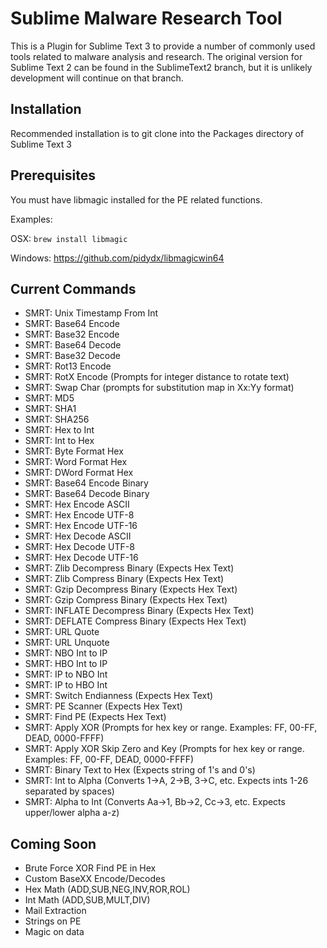 # Sublime Malware Research Tool
This is a Plugin for Sublime Text 3 to provide a number of commonly used tools related to malware analysis and research.  The original version for Sublime Text 2 can be found in the SublimeText2 branch, but it is unlikely development will continue on that branch.

## Installation
Recommended installation is to git clone into the Packages directory of Sublime Text 3

## Prerequisites
You must have libmagic installed for the PE related functions.

Examples:

OSX: `brew install libmagic`

Windows: https://github.com/pidydx/libmagicwin64

## Current Commands
- SMRT: Unix Timestamp From Int
- SMRT: Base64 Encode
- SMRT: Base32 Encode
- SMRT: Base64 Decode
- SMRT: Base32 Decode
- SMRT: Rot13 Encode
- SMRT: RotX Encode (Prompts for integer distance to rotate text)
- SMRT: Swap Char (prompts for substitution map in Xx:Yy format)
- SMRT: MD5
- SMRT: SHA1
- SMRT: SHA256
- SMRT: Hex to Int 
- SMRT: Int to Hex
- SMRT: Byte Format Hex
- SMRT: Word Format Hex
- SMRT: DWord Format Hex
- SMRT: Base64 Encode Binary
- SMRT: Base64 Decode Binary
- SMRT: Hex Encode ASCII
- SMRT: Hex Encode UTF-8
- SMRT: Hex Encode UTF-16
- SMRT: Hex Decode ASCII
- SMRT: Hex Decode UTF-8
- SMRT: Hex Decode UTF-16
- SMRT: Zlib Decompress Binary (Expects Hex Text)
- SMRT: Zlib Compress Binary (Expects Hex Text)
- SMRT: Gzip Decompress Binary (Expects Hex Text)
- SMRT: Gzip Compress Binary (Expects Hex Text)
- SMRT: INFLATE Decompress Binary (Expects Hex Text)
- SMRT: DEFLATE Compress Binary (Expects Hex Text)
- SMRT: URL Quote
- SMRT: URL Unquote
- SMRT: NBO Int to IP
- SMRT: HBO Int to IP
- SMRT: IP to NBO Int
- SMRT: IP to HBO Int
- SMRT: Switch Endianness (Expects Hex Text)
- SMRT: PE Scanner (Expects Hex Text)
- SMRT: Find PE (Expects Hex Text)
- SMRT: Apply XOR (Prompts for hex key or range. Examples: FF, 00-FF, DEAD, 0000-FFFF)
- SMRT: Apply XOR Skip Zero and Key (Prompts for hex key or range. Examples: FF, 00-FF, DEAD, 0000-FFFF)
- SMRT: Binary Text to Hex (Expects string of 1's and 0's)
- SMRT: Int to Alpha (Converts 1->A, 2->B, 3->C, etc. Expects ints 1-26 separated by spaces)
- SMRT: Alpha to Int (Converts Aa->1, Bb->2, Cc->3, etc. Expects upper/lower alpha a-z)

## Coming Soon

- Brute Force XOR Find PE in Hex
- Custom BaseXX Encode/Decodes
- Hex Math (ADD,SUB,NEG,INV,ROR,ROL)
- Int Math (ADD,SUB,MULT,DIV)
- Mail Extraction
- Strings on PE
- Magic on data
